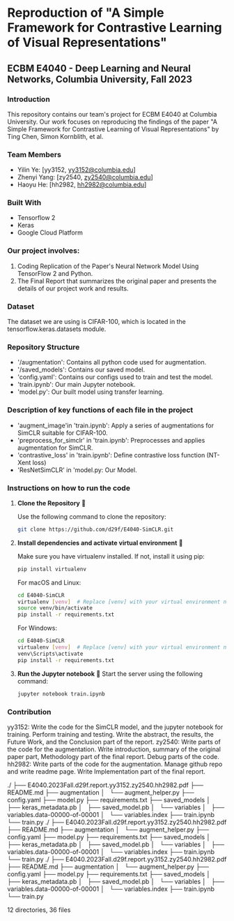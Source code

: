 # Reproduction of "A Simple Framework for Contrastive Learning of Visual Representations"

## ECBM E4040 - Deep Learning and Neural Networks, Columbia University, Fall 2023

### Introduction
This repository contains our team's project for ECBM E4040 at Columbia University. Our work focuses on reproducing the findings of the paper "A Simple Framework for Contrastive Learning of Visual Representations" by Ting Chen, Simon Kornblith, et al.

### Team Members
- Yilin Ye: [yy3152, yy3152@columbia.edu]
- Zhenyi Yang: [zy2540, zy2540@columbia.edu]
- Haoyu He: [hh2982, hh2982@columbia.edu]

### Built With
- Tensorflow 2
- Keras
- Google Cloud Platform

### Our project involves:

1. Coding Replication of the Paper's Neural Network Model Using TensorFlow 2 and Python.
2. The Final Report that summarizes the original paper and presents the details of our project work and results.

### Dataset

The dataset we are using is CIFAR-100, which is located in the tensorflow.keras.datasets module.

### Repository Structure
- '/augmentation': Contains all python code used for augmentation.
- '/saved_models': Contains our saved model.
- 'config.yaml': Contains our configs used to train and test the model.
- 'train.ipynb': Our main Jupyter notebook.
- 'model.py': Our built model using transfer learning.

### Description of key functions of each file in the project

- 'augment_image'in 'train.ipynb': Apply a series of augmentations for SimCLR suitable for CIFAR-100.
- 'preprocess_for_simclr' in 'train.ipynb': Preprocesses and applies augmentation for SimCLR.
- 'contrastive_loss' in 'train.ipynb': Define contrastive loss function (NT-Xent loss)
- 'ResNetSimCLR' in 'model.py: Our Model.

###  Instructions on how to run the code

1. **Clone the Repository** 📂

   Use the following command to clone the repository:

   ```bash
   git clone https://github.com/d29f/E4040-SimCLR.git

2. **Install dependencies and activate virtual environment** 🔨

    Make sure you have virtualenv installed. If not, install it using pip:

    ```bash
    pip install virtualenv
    ```

    For macOS and Linux:
    ```bash
    cd E4040-SimCLR  
    virtualenv [venv]  # Replace [venv] with your virtual environment name
    source venv/bin/activate
    pip install -r requirements.txt
    ```

    For Windows:
    ```bash
    cd E4040-SimCLR  
    virtualenv [venv]  # Replace [venv] with your virtual environment name
    venv\Scripts\activate
    pip install -r requirements.txt
    ```
    
4. **Run the Jupyter notebook** 🚀
    Start the server using the following command:
    ```bash
    jupyter notebook train.ipynb 
    ```

### Contribution
yy3152: Write the code for the SimCLR model, and the jupyter notebook for training. Perform training and testing. Write the abstract, the results, the Future Work, and the Conclusion part of the report.
zy2540: Write parts of the code for the augmentation. Write introduction, summary of the original paper part,  Methodology part of the final report. Debug parts of the code.
hh2982: Write parts of the code for the augmentation. Manage github repo and write readme page. Write Implementation part of the final report.

./
├── E4040.2023Fall.d29f.report.yy3152.zy2540.hh2982.pdf
├── README.md
├── augmentation
│   └── augment_helper.py
├── config.yaml
├── model.py
├── requirements.txt
├── saved_models
│   ├── keras_metadata.pb
│   ├── saved_model.pb
│   └── variables
│       ├── variables.data-00000-of-00001
│       └── variables.index
├── train.ipynb
└── train.py
./
├── E4040.2023Fall.d29f.report.yy3152.zy2540.hh2982.pdf
├── README.md
├── augmentation
│   └── augment_helper.py
├── config.yaml
├── model.py
├── requirements.txt
├── saved_models
│   ├── keras_metadata.pb
│   ├── saved_model.pb
│   └── variables
│       ├── variables.data-00000-of-00001
│       └── variables.index
├── train.ipynb
└── train.py
./
├── E4040.2023Fall.d29f.report.yy3152.zy2540.hh2982.pdf
├── README.md
├── augmentation
│   └── augment_helper.py
├── config.yaml
├── model.py
├── requirements.txt
├── saved_models
│   ├── keras_metadata.pb
│   ├── saved_model.pb
│   └── variables
│       ├── variables.data-00000-of-00001
│       └── variables.index
├── train.ipynb
└── train.py

12 directories, 36 files


